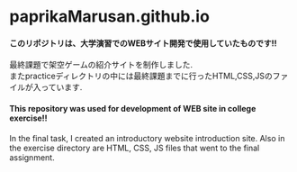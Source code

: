 # paprikaMarusan.github.io

#### このリポジトリは、大学演習でのWEBサイト開発で使用していたものです!!<br>
最終課題で架空ゲームの紹介サイトを制作しました.<br>
またpracticeディレクトリの中には最終課題までに行ったHTML,CSS,JSのファイルが入っています.




#### This repository was used for development of WEB site in college exercise!!
In the final task, I created an introductory website introduction site.
Also in the exercise directory are HTML, CSS, JS files that went to the final assignment.


